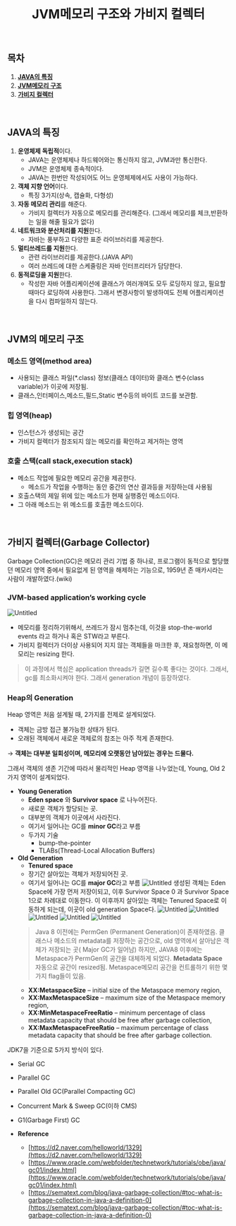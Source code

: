 <div align="center">
  <br />
  <h1>JVM메모리 구조와 가비지 컬렉터</h1>
  <br />
</div>

## 목차

1. [**JAVA의 특징**](#1)
2. [**JVM메모리 구조**](#2)
3. [**가비지 컬렉터**](#3)

<br />

<div id="1"></div>

## JAVA의 특징

1. **운영체제 독립적**이다.
   - JAVA는 운영체제나 하드웨어와는 통신하지 않고, JVM과만 통신한다.
   - JVM은 운영체제 종속적이다.
   - JAVA는 한번만 작성되어도 어느 운영체제에서도 사용이 가능하다.
2. **객체 지향 언어**이다.
   - 특징 3가지(상속, 캡슐화, 다형성)
3. **자동 메모리 관리**를 해준다.
   - 가비지 컬렉터가 자동으로 메모리를 관리해준다. (그래서 메모리를 체크,반환하는 일을 해줄 필요가 없다)
4. **네트워크와 분산처리를 지원**한다.
   - 자바는 풍부하고 다양한 표준 라이브러리를 제공한다.
5. **멀티쓰레드를 지원**한다.
   - 관련 라이브러리를 제공한다.(JAVA API)
   - 여러 쓰레드에 대한 스케줄링은 자바 인터프리터가 담당한다.
6. **동적로딩을 지원**한다.
   - 작성한 자바 어플리케이션에 클래스가 여러개여도 모두 로딩하지 않고, 필요할 때마다 로딩하여 사용한다. 그래서 변경사항이 발생하여도 전체 어플리케이션을 다시 컴파일하지 않는다.

<br />

<div id="2"></div>

## JVM의 메모리 구조

### 메소드 영역(method area)

- 사용되는 클래스 파일(\*.class) 정보(클래스 데이터)와 클래스 변수(class variable)가 이곳에 저장됨.
- 클래스,인터페이스,메소드,필드,Static 변수등의 바이트 코드를 보관함.

### 힙 영역(heap)

- 인스턴스가 생성되는 공간
- 가비지 컬렉터가 참조되지 않는 메모리를 확인하고 제거하는 영역

### 호출 스택(call stack,execution stack)

- 메소드 작업에 필요한 메모리 공간을 제공한다.
  - 메소드가 작업을 수행하는 동안 중간의 연산 결과등을 저장하는데 사용됨
- 호출스택의 제일 위에 있는 메소드가 현재 실행중인 메소드이다.
- 그 아래 메소드는 위 메소드를 호출한 메소드이다.

<br />

<div id="3"></div>

## 가비지 컬렉터(Garbage Collector)

Garbage Collection(GC)은 메모리 관리 기법 중 하나로, 프로그램이 동적으로 할당했던 메모리 영역 중에서 필요없게 된 영역을 해제하는 기능으로, 1959년 존 매카시라는 사람이 개발하였다.(wiki)

### JVM-based application’s working cycle

![Untitled](https://s3-us-west-2.amazonaws.com/secure.notion-static.com/a5459514-bd82-4e2a-8f5e-e103536123f0/Untitled.png)

- 메모리를 정리하기위해서, 쓰레드가 잠시 멈추는데, 이것을 stop-the-world events 라고 하거나 혹은 STW라고 부른다.
- 가비지 컬렉터가 더이상 사용되어 지지 않는 객체들을 마크한 후, 재요청하면, 이 메모리는 resizing 한다.

> 이 과정에서 핵심은 application threads가 길면 길수록 좋다는 것이다. 그래서, gc를 최소화시켜야 한다. 그래서 generation 개념이 등장하였다.

### Heap의 Generation

Heap 영역은 처음 설계될 때, 2가지를 전제로 설계되었다.

- 객체는 금방 접근 불가능한 상태가 된다.
- 오래된 객체에서 새로운 객체로의 참조는 아주 적게 존재한다.

→ **객체는 대부분 일회성이며, 메모리에 오랫동안 남아있는 경우는 드물다.**

그래서 객체의 생존 기간에 따라서 물리적인 Heap 영역을 나누었는데, Young, Old 2가지 영역이 설계되었다.

- **Young Generation**
  - **Eden space** 와 **Survivor space** 로 나누어진다.
  - 새로운 객체가 할당되는 곳.
  - 대부분의 객체가 이곳에서 사라진다.
  - 여기서 일어나는 GC를 **minor GC**라고 부름
  - 두가지 기술
    - bump-the-pointer
    - TLABs(Thread-Local Allocation Buffers)
- **Old Generation**
  - **Tenured space**
  - 장기간 살아있는 객체가 저장되어진 곳.
  - 여기서 일어나는 GC를 **major GC**라고 부름
  ![Untitled](https://s3-us-west-2.amazonaws.com/secure.notion-static.com/e9a97dd0-9cbb-49a1-869b-254fd06e95a0/Untitled.png)
  생성된 객체는 Eden Space에 가장 먼저 저장이되고, 이후 Survivor Space 0 과 Survivor Space 1으로 차례대로 이동한다. 이 이후까지 살아있는 객체는 Tenured Space로 이동하게 되는데, 이곳이 old generation Space다.
  ![Untitled](https://s3-us-west-2.amazonaws.com/secure.notion-static.com/e04fdefe-07a3-49ba-b188-22af5da1b4b0/Untitled.png)
  ![Untitled](https://s3-us-west-2.amazonaws.com/secure.notion-static.com/e4d62dbc-7787-4e07-a5f0-a00cdde89023/Untitled.png)
  ![Untitled](https://s3-us-west-2.amazonaws.com/secure.notion-static.com/6e725b0a-9adf-4b73-b5e0-56f7289cfcb1/Untitled.png)
  ![Untitled](https://s3-us-west-2.amazonaws.com/secure.notion-static.com/a826f878-8706-46be-b7b5-3795d59248e6/Untitled.png)
  ![Untitled](https://s3-us-west-2.amazonaws.com/secure.notion-static.com/158177bc-5100-43e4-9c83-6c5141865427/Untitled.png)
  > Java 8 이전에는 PermGen (Permanent Generation)이 존재하였음. 클래스나 메소드의 metadata를 저장하는 공간으로, old 영역에서 살아남은 객체가 저장되는 곳( Major GC가 일어남) 하지만, JAVA8 이후에는 Metaspace가 PermGen의 공간을 대체하게 되었다.
  **Metadata Space**
  자동으로 공간이 resized됨.
  Metaspace메모리 공간을 컨트롤하기 위한 몇가지 flag들이 있음.
  - **XX:MetaspaceSize** – initial size of the Metaspace memory region,
  - **XX:MaxMetaspaceSize** – maximum size of the Metaspace memory region,
  - **XX:MinMetaspaceFreeRatio** – minimum percentage of class metadata capacity that should be free after garbage collection,
  - **XX:MaxMetaspaceFreeRatio** – maximum percentage of class metadata capacity that should be free after garbage collection.

JDK7을 기준으로 5가지 방식이 있다.

- Serial GC
- Parallel GC
- Parallel Old GC(Parallel Compacting GC)
- Concurrent Mark & Sweep GC(이하 CMS)
- G1(Garbage First) GC

- **Reference**
  - [https://d2.naver.com/helloworld/1329](https://d2.naver.com/helloworld/1329)
  - [https://www.oracle.com/webfolder/technetwork/tutorials/obe/java/gc01/index.html](https://www.oracle.com/webfolder/technetwork/tutorials/obe/java/gc01/index.html)
  - [https://sematext.com/blog/java-garbage-collection/#toc-what-is-garbage-collection-in-java-a-definition-0](https://sematext.com/blog/java-garbage-collection/#toc-what-is-garbage-collection-in-java-a-definition-0)

